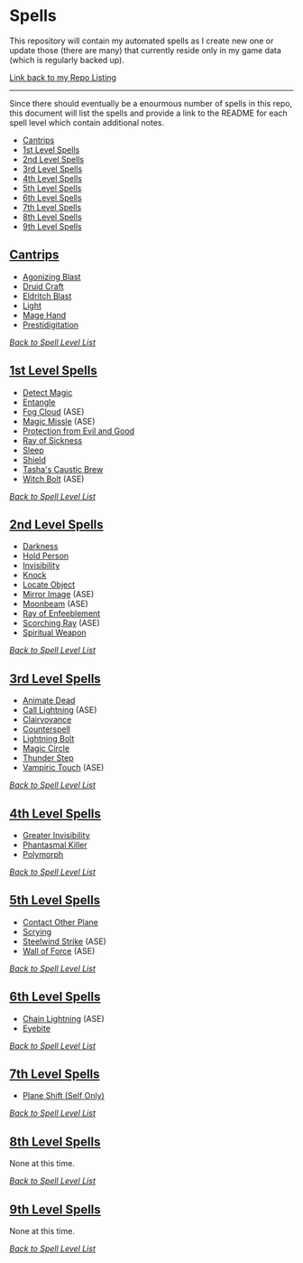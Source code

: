 # Spells
This repository will contain my automated spells as I create new one or update those (there are many) that currently reside only in my game data (which is regularly backed up).

[Link back to my Repo Listing](https://github.com/Jeznar/GitRepo)

---

Since there should eventually be a enourmous number of spells in this repo, this document will list the spells and provide a link to the README for each spell level which contain additional notes.

* [Cantrips](#cantrips)
* [1st Level Spells](#1st-level-spells)
* [2nd Level Spells](#2nd-level-spells)
* [3rd Level Spells](#3rd-level-spells)
* [4th Level Spells](#4th-level-spells)
* [5th Level Spells](#5th-level-spells)
* [6th Level Spells](#6th-level-spells)
* [7th Level Spells](#7th-level-spells)
* [8th Level Spells](#8th-level-spells)
* [9th Level Spells](#9th-level-spells)

## [Cantrips](Cantrips)

* [Agonizing Blast](Cantrips#agonizing-blast)
* [Druid Craft](Cantrips#druid-craft)
* [Eldritch Blast](Cantrips#eldritch-blast)
* [Light](Cantrips#light)
* [Mage Hand](Cantrips#mage-hand)
* [Prestidigitation](Cantrips#prestidigitation)

[*Back to Spell Level List*](#spells)

## [1st Level Spells](1st_Level)

* [Detect Magic](1st_Level1st_Level#detect-magic)
* [Entangle](1st_Level1st_Level#entangle)
* [Fog Cloud](1st_Level#fog-cloud) (ASE)
* [Magic Missle](1st_Level#magic-missle) (ASE)
* [Protection from Evil and Good](1st_Level#protection-from-evil-and-good)
* [Ray of Sickness](1st_Level#ray-of-sickness)
* [Sleep](1st_Level#sleep)
* [Shield](1st_Level#shield)
* [Tasha's Caustic Brew](1st_Level#tasha-caustic-brew)
* [Witch Bolt](1st_Level#witch-bolt) (ASE)

[*Back to Spell Level List*](#spells)

## [2nd Level Spells](2nd_Level)

* [Darkness](2nd_Level#darkness)
* [Hold Person](2nd_Level#hold-person)
* [Invisibility](2nd_Level#invisibility)
* [Knock](2nd_Level#knock)
* [Locate Object](2nd_Level#locate-object)
* [Mirror Image](2nd_Level#mirror-image) (ASE)
* [Moonbeam](2nd_Level#moonbeam) (ASE)
* [Ray of Enfeeblement](2nd_Level#ray-of-enfeeblement)
* [Scorching Ray](2nd_Level#scorching-ray) (ASE)
* [Spiritual Weapon](2nd_Level#spiritual-weapon)

[*Back to Spell Level List*](#spells)

## [3rd Level Spells](3rd_Level)

* [Animate Dead](3rd_Level#animate-dead)
* [Call Lightning](3rd_Level#call-lightning) (ASE)
* [Clairvoyance](3rd_Level#clairvoyance)
* [Counterspell](3rd_Level#counterspell)
* [Lightning Bolt](3rd_Level#lightning-bolt)
* [Magic Circle](3rd_Level#magic-circle)
* [Thunder Step](3rd_Level#thunder-step)
* [Vampiric Touch](3rd_Level#vampiric-touch) (ASE)

[*Back to Spell Level List*](#spells)

## [4th Level Spells](4th_Level)

* [Greater Invisibility](4th_Level#greater-invisibility)
* [Phantasmal Killer](4th_Level#phantasmal-killer)
* [Polymorph](4th_Level#polymorph)

[*Back to Spell Level List*](#spells)

## [5th Level Spells](5th_Level)

* [Contact Other Plane](5th_Level#contact-other-plane)
* [Scrying](5th_Level#scrying)
* [Steelwind Strike](5th_Level#steelwind-strike) (ASE)
* [Wall of Force](5th_Level#wall-of-force) (ASE)

[*Back to Spell Level List*](#spells)

## [6th Level Spells](6th_Level)

* [Chain Lightning](6th_Level#chain-lightning) (ASE)
* [Eyebite](6th_Level#eyebite)

[*Back to Spell Level List*](#spells)

## [7th Level Spells](7th_Level)

* [Plane Shift (Self Only)](7th_Level#plane-shift-self-only)

[*Back to Spell Level List*](#spells)

## [8th Level Spells](8th_Level)

None at this time.

[*Back to Spell Level List*](#spells)

## [9th Level Spells](9th_Level)

None at this time.

[*Back to Spell Level List*](#spells)
